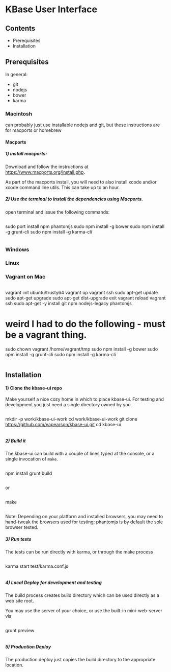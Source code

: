 # KBase User Interface

## Contents

- Prerequisites
- Installation


## Prerequisites

In general:

- git
- nodejs
- bower
- karma

### Macintosh

can probably just use installable nodejs and git, but these instructions are for macports or homebrew

#### Macports

##### 1) install macports: 

Download and follow the instructions at https://www.macports.org/install.php.

As part of the macports install, you will need to also install xcode and/or xcode command line utils. This can take up to an hour.

##### 2) Use the terminal to install the dependencies using Macports.

open terminal and issue the following commands:

> ```
sudo port install npm phantomjs
sudo npm install -g bower
sudo npm install -g grunt-cli
sudo npm install -g karma-cli
> ```


### Windows

### Linux

### Vagrant on Mac

> ```
vagrant init ubuntu/trusty64
vagrant up
vagrant ssh
sudo apt-get update
sudo apt-get upgrade
sudo apt-get dist-upgrade
exit
vagrant reload
vagrant ssh
sudo apt-get -y install git npm nodejs-legacy phantomjs
# weird I had to do the following - must be a vagrant thing.
sudo chown vagrant /home/vagrant/tmp 
sudo npm install -g bower
sudo npm install -g grunt-cli
sudo npm install -g karma-cli
> ```

## Installation


#### 1) Clone the kbase-ui repo

Make yourself a nice cozy home in which to place kbase-ui. For testing and development you just need a single directory owned by you.

> ```
mkdir -p work/kbase-ui-work
cd work/kbase-ui-work
git clone https://github.com/eapearson/kbase-ui.git
cd kbase-ui
> ```

##### 2) Build it

The kbase-ui can build with a couple of lines typed at the console, or a single invocation of ```make```.

> ```
npm install
grunt build
> ```

or 

> ```
make
> ```

Note: Depending on your platform and installed browsers, you may need to hand-tweak the browsers used for testing; phantomjs is by default the sole browser tested.

##### 3) Run tests

The tests can be run directly with karma, or through the make process

> ```
karma start test/karma.conf.js
> ```

##### 4) Local Deploy for development and testing

The build process creates build directory which can be used directly as a web site root. 

You may use the server of your choice, or use the built-in mini-web-server via

> ```
grunt preview
> ```

##### 5) Production Deploy

The production deploy just copies the build directory to the appropriate location.